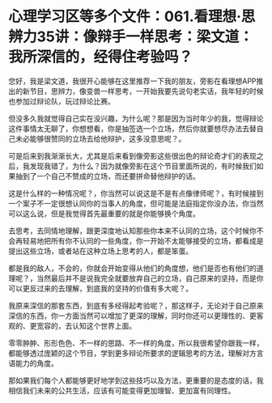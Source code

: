 # 心理学习区等多个文件：061.看理想·思辨力35讲：像辩手一样思考：梁文道：我所深信的，经得住考验吗？

您好，我是梁文道，我很开心能够在这里推荐一下我的朋友，旁影在看理想APP推出的新节目，思辨力，像变兽一样思考，一开始我要先说句老实话，我年轻的时候也参加过辩论队，玩过辩论比赛。

但没多久我就觉得自己实在没兴趣，为什么呢？那是因为当时年少的我，觉得辩论这件事情太无聊了，你想想看，你是抽签选一个立场，然后你就要想尽办法去替自己未必能够很赞同的立场去给他辩护，这多没意思呢？。

可是后来到我渐渐长大，尤其是后来看到像旁影这些很出色的辩论奇才们的表现之后，我发现我错了，为什么？因为就像旁影在这个节目里面所说的，有时候我们如果抽到了一个自己不赞成的立场，而还要拼命替他辩护的话。

这是什么样的一种情况呢？，你当然可以说这是不是有点像律师呢？，有时候接到一个案子不一定很想认同你的当事人的角度，但可能是法庭指定你没办法，你当然可以这么说，但是我觉得首先最重要的就是你能够换个角度。

去思考，去同情地理解，跟更深度地认知那些你本来不认同的立场，这个时候你不会再轻易地把所有你不认同的一些角度，你一开始不太能够接受的立场，都看成是提出这些立场，或者站在这种立场上思考的人，都是笨蛋。

都是我的敌人，不会的，你就会开始变得从他们的角度想，他们是否也有他们的道理呢？，当然最后并不是说我完全就要放弃自己的立场，自己原来的坚持，而是你可以更反过来的去理解，到底我的坚持的价值有多大呢？。

我原来深信的那套东西，到底有多经得起考验呢？，那这样子，无论对于自己原来深信的东西，你一方面当然可以增加了更深的理解，同时你还可以更理性的、更客观的、更宽容的，去认知这个世界上面。

零零肿肿、形形色色、不一样的思路、不一样的角度，所以我很希望你跟我一样，都能够透过庞颖的这个节目，学到更多辩论所要求的逻辑思考的方法，理解对方言语能力的角度。

那如果我们每个人都能够更好地学到这些技巧以及方法，更重要的是态度的话，我相信我们未来的公共生活，应该有可能变得更加理智、更加富有同理性。